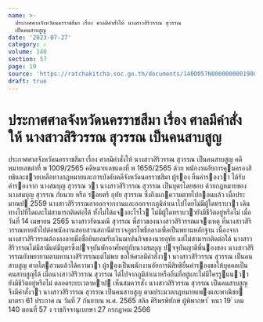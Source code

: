 ```yaml
---
name: >-
  ประกาศศาลจังหวัดนครราชสีมา เรื่อง ศาลมีคำสั่งให้ นางสาวสิริวรรณ สุวรรณ
  เป็นคนสาบสูญ
date: '2023-07-27'
category: ง
volume: 140
section: 57
page: 19
source: 'https://ratchakitcha.soc.go.th/documents/140D057N0000000001900.pdf'
draft: true
---
```


# ประกาศศาลจังหวัดนครราชสีมา เรื่อง ศาลมีคำสั่งให้ นางสาวสิริวรรณ สุวรรณ เป็นคนสาบสูญ

ประกาศศาลจังหวัดนครราชสีมา เรื่อง ศาลมีคําสั่งให้ นางสาวสิริวรรณ สุวรรณ เป็นคนสาบสูญ คดีหมายเลขดําที่ พ 1009/2565 คดีหมายเลขแดงที่ พ 1656/2565 ด้วย พนักงานอัยการคุมครองสิทธิและชวยเหลือทางกฎหมายและการบังคับคดีจังหวัดนครราชสีมา ผู้รอง ยื่นคํารองวา ได้รับคํารองจาก นางสมบุญ สุวรรณ วา นางสาวสิริวรรณ สุวรรณ เป็นบุตรโดยชอบ ด้วยกฎหมายของนางสมบุญ สุวรรณ กับนาย หรือ รอยตรี อุทัย สุวรรณ ซึ่งถึงแกความตายไปกอนแล้ว เมื่อประมาณป 2559 นางสาวสิริวรรณลาออกจากงานและออกจากภูมิลําเนาไปโดยไม่มีผู้ใดทราบวา เดินทางไปที่ใดและไม่สามารถติดต่อได้ ทั้งไม่ได้แจงอะไรไว ไม่มีผู้ใดทราบวายังมีชีวิตอยู่หรือไม่ เมื่อวันที่ 14 เมษายน 2565 นางสาวรัตนมณี สุวรรณ พี่สาวของนางสาวสิริวรรณแจงเหตุ ที่นางสาวสิริวรรณหายตัวไปต่อพนักงานสอบสวนสถานีตํารวจภูธรโพธิ์กลางเพื่อเป็นพยานหลักฐาน เนื่องจากนางสาวสิริวรรณต้องลงลายมือชื่อยินยอมรับเงินฌาปนกิจของนายอุทัย แต่ไม่สามารถติดต่อได้ นางสาวสิริวรรณไม่มีสามีแต่มีบุตรซึ่งปจจุบันพักอาศัยอยู่กับนางสมบุญ ปจจุบันญาติพี่นองของ นางสาวสิริวรรณยังพยายามตามหานางสิริวรรณแต่ไม่พบ ขอให้ศาลมีคําสั่งวา นางสาวสิริวรรณ สุวรรณ เป็นคนสาบสูญ ศาลไตสวนแล้วได้ความวา ผู้รองเป็นพนักงานอัยการมีสิทธิยื่นคํารองขอให้บุคคลเป็นคนสาบสูญได้ เมื่อนางสาวสิริวรรณ สุวรรณ ได้ไปจากภูมิลําเนาหรือถิ่นที่อยู่และไม่มีใครรูแนวายังมีชีวิตอยู่หรือไม่ ตลอดระยะเวลาหาป เห็นสมควรสั่ง นางสาวสิริวรรณ สุวรรณ เป็นคนสาบสูญ จึงมีคําสั่งวา นางสาวสิริวรรณ สุวรรณ เป็นคนสาบสูญ ตามประมวลกฎหมายแพงและพาณิชย มาตรา 61 ประกาศ ณ วันที่ 7 กันยายน พ.ศ. 2565 สลิล ศิริพรพิทักษ์ ผู้พิพากษา ้ หนา 19 ่ เลม 140 ตอนที่ 57 ง ราชกิจจานุเบกษา 27 กรกฎาคม 2566
